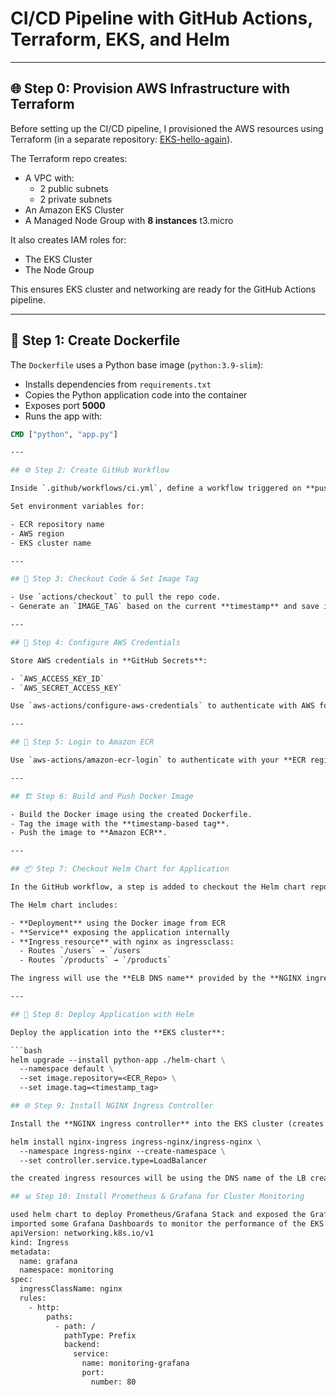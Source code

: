 # CI/CD Pipeline with GitHub Actions, Terraform, EKS, and Helm
---

## 🌐 Step 0: Provision AWS Infrastructure with Terraform

Before setting up the CI/CD pipeline, I provisioned the AWS resources using Terraform (in a separate repository: [EKS-hello-again](https://github.com/mostafafawzy/EKS-hello-again)).

The Terraform repo creates:

- A VPC with:
  - 2 public subnets
  - 2 private subnets
- An Amazon EKS Cluster
- A Managed Node Group with **8 instances** t3.micro

It also creates IAM roles for:

- The EKS Cluster  
- The Node Group  

This ensures EKS cluster and networking are ready for the GitHub Actions pipeline.

---

## 🚀 Step 1: Create Dockerfile

The `Dockerfile` uses a Python base image (`python:3.9-slim`):

- Installs dependencies from `requirements.txt`
- Copies the Python application code into the container
- Exposes port **5000**
- Runs the app with:

```dockerfile
CMD ["python", "app.py"]

---

## ⚙️ Step 2: Create GitHub Workflow

Inside `.github/workflows/ci.yml`, define a workflow triggered on **pushes to the main branch**.  

Set environment variables for:

- ECR repository name  
- AWS region  
- EKS cluster name  

---

## 📂 Step 3: Checkout Code & Set Image Tag

- Use `actions/checkout` to pull the repo code.  
- Generate an `IMAGE_TAG` based on the current **timestamp** and save it to the GitHub Actions environment.  

---

## 🔑 Step 4: Configure AWS Credentials

Store AWS credentials in **GitHub Secrets**:

- `AWS_ACCESS_KEY_ID`  
- `AWS_SECRET_ACCESS_KEY`  

Use `aws-actions/configure-aws-credentials` to authenticate with AWS for both **ECR** and **EKS** access.  

---

## 🐳 Step 5: Login to Amazon ECR

Use `aws-actions/amazon-ecr-login` to authenticate with your **ECR registry**.  

---

## 🏗️ Step 6: Build and Push Docker Image

- Build the Docker image using the created Dockerfile.  
- Tag the image with the **timestamp-based tag**.  
- Push the image to **Amazon ECR**.  

---

## 📦 Step 7: Checkout Helm Chart for Application

In the GitHub workflow, a step is added to checkout the Helm chart repository : https://github.com/mostafafawzy/EKS-hello-again 

The Helm chart includes:

- **Deployment** using the Docker image from ECR  
- **Service** exposing the application internally  
- **Ingress resource** with nginx as ingressclass:
  - Routes `/users` → `/users`
  - Routes `/products` → `/products`

The ingress will use the **ELB DNS name** provided by the **NGINX ingress controller**.  

---

## 🚢 Step 8: Deploy Application with Helm

Deploy the application into the **EKS cluster**:

```bash
helm upgrade --install python-app ./helm-chart \
  --namespace default \
  --set image.repository=<ECR_Repo> \
  --set image.tag=<timestamp_tag>

## 🌐 Step 9: Install NGINX Ingress Controller

Install the **NGINX ingress controller** into the EKS cluster (creates an AWS LoadBalancer automatically):

helm install nginx-ingress ingress-nginx/ingress-nginx \
  --namespace ingress-nginx --create-namespace \
  --set controller.service.type=LoadBalancer

the created ingress resources will be using the DNS name of the LB created for the ingress controller

## 📊 Step 10: Install Prometheus & Grafana for Cluster Monitoring

used helm chart to deploy Prometheus/Grafana Stack and exposed the Grafana UI by creating an ingress resource for Grafana
imported some Grafana Dashboards to monitor the performance of the EKS cluster
apiVersion: networking.k8s.io/v1
kind: Ingress
metadata:
  name: grafana
  namespace: monitoring
spec:
  ingressClassName: nginx
  rules:
    - http:
        paths:
          - path: /
            pathType: Prefix
            backend:
              service:
                name: monitoring-grafana
                port:
                  number: 80


